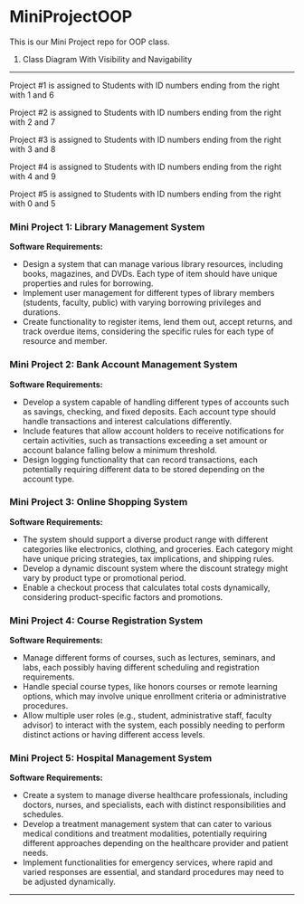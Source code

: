 # MiniProjectOOP
This is our Mini Project repo for OOP class.

1. Class Diagram With Visibility and Navigability
     

---

Project #1 is assigned to Students with ID numbers ending from the right with 1 and 6

Project #2 is assigned to Students with ID numbers ending from the right with 2 and 7 

Project #3 is assigned to Students with ID numbers ending from the right with 3 and 8 

Project #4 is assigned to Students with ID numbers ending from the right with 4 and 9

Project #5 is assigned to Students with ID numbers ending from the right with 0 and 5


### Mini Project 1: Library Management System

**Software Requirements:**
- Design a system that can manage various library resources, including books, magazines, and DVDs. Each type of item should have unique properties and rules for borrowing.
- Implement user management for different types of library members (students, faculty, public) with varying borrowing privileges and durations.
- Create functionality to register items, lend them out, accept returns, and track overdue items, considering the specific rules for each type of resource and member.

### Mini Project 2: Bank Account Management System

**Software Requirements:**
- Develop a system capable of handling different types of accounts such as savings, checking, and fixed deposits. Each account type should handle transactions and interest calculations differently.
- Include features that allow account holders to receive notifications for certain activities, such as transactions exceeding a set amount or account balance falling below a minimum threshold.
- Design logging functionality that can record transactions, each potentially requiring different data to be stored depending on the account type.

### Mini Project 3: Online Shopping System

**Software Requirements:**
- The system should support a diverse product range with different categories like electronics, clothing, and groceries. Each category might have unique pricing strategies, tax implications, and shipping rules.
- Develop a dynamic discount system where the discount strategy might vary by product type or promotional period.
- Enable a checkout process that calculates total costs dynamically, considering product-specific factors and promotions.

### Mini Project 4: Course Registration System

**Software Requirements:**
- Manage different forms of courses, such as lectures, seminars, and labs, each possibly having different scheduling and registration requirements.
- Handle special course types, like honors courses or remote learning options, which may involve unique enrollment criteria or administrative procedures.
- Allow multiple user roles (e.g., student, administrative staff, faculty advisor) to interact with the system, each possibly needing to perform distinct actions or having different access levels.

### Mini Project 5: Hospital Management System

**Software Requirements:**
- Create a system to manage diverse healthcare professionals, including doctors, nurses, and specialists, each with distinct responsibilities and schedules.
- Develop a treatment management system that can cater to various medical conditions and treatment modalities, potentially requiring different approaches depending on the healthcare provider and patient needs.
- Implement functionalities for emergency services, where rapid and varied responses are essential, and standard procedures may need to be adjusted dynamically.

---
